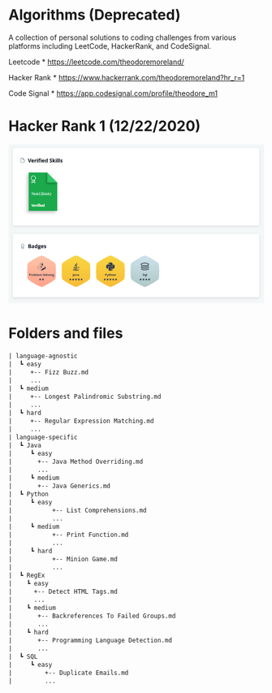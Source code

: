 # Algorithms (Deprecated)
A collection of personal solutions to coding challenges from various platforms including LeetCode, HackerRank, and CodeSignal.

Leetcode * https://leetcode.com/theodoremoreland/

Hacker Rank * https://www.hackerrank.com/theodoremoreland?hr_r=1

Code Signal * https://app.codesignal.com/profile/theodore_m1

# Hacker Rank 1 (12/22/2020)
<img src="presentation/1.PNG" width="900">

# Folders and files

    | language-agnostic
    |  ┗ easy
    |     +-- Fizz Buzz.md
    |     ...
    |  ┗ medium
    |     +-- Longest Palindromic Substring.md
    |     ...
    |  ┗ hard
    |     +-- Regular Expression Matching.md
    |     ...
    | language-specific
    |  ┗ Java
    |     ┗ easy
    |       +-- Java Method Overriding.md
    |       ...
    |     ┗ medium
    |       +-- Java Generics.md
    |  ┗ Python
    |     ┗ easy
    |           +-- List Comprehensions.md
    |           ...
    |     ┗ medium
    |           +-- Print Function.md
    |           ...
    |     ┗ hard
    |           +-- Minion Game.md
    |           ...
    |  ┗ RegEx
    |    ┗ easy
    |      +-- Detect HTML Tags.md
    |      ...
    |    ┗ medium
    |       +-- Backreferences To Failed Groups.md
    |       ...
    |    ┗ hard
    |       +-- Programming Language Detection.md
    |       ...
    |  ┗ SQL
    |     ┗ easy
    |         +-- Duplicate Emails.md
    |         ...
